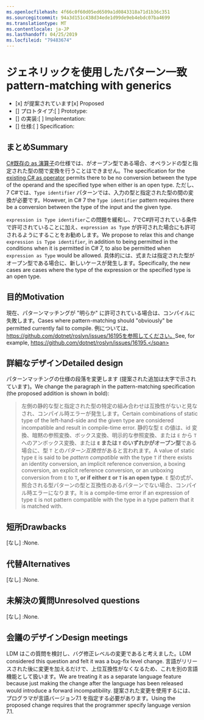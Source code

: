 ```yaml
---
ms.openlocfilehash: 4f66c0f60d05ed6509a1d0843318a71d1b36c351
ms.sourcegitcommit: 94a3d151c438d34ede1d99de9eb4ebdc07ba4699
ms.translationtype: MT
ms.contentlocale: ja-JP
ms.lasthandoff: 04/25/2019
ms.locfileid: "79483674"
---
```

# <a name="pattern-matching-with-generics"></a><span data-ttu-id="271c0-101">ジェネリックを使用したパターン一致</span><span class="sxs-lookup"><span data-stu-id="271c0-101">pattern-matching with generics</span></span>

* <span data-ttu-id="271c0-102">[x] が提案されています</span><span class="sxs-lookup"><span data-stu-id="271c0-102">[x] Proposed</span></span>
* <span data-ttu-id="271c0-103">[] プロトタイプ:</span><span class="sxs-lookup"><span data-stu-id="271c0-103">[ ] Prototype:</span></span>
* <span data-ttu-id="271c0-104">[] の実装:</span><span class="sxs-lookup"><span data-stu-id="271c0-104">[ ] Implementation:</span></span>
* <span data-ttu-id="271c0-105">[] 仕様:</span><span class="sxs-lookup"><span data-stu-id="271c0-105">[ ] Specification:</span></span>

## <a name="summary"></a><span data-ttu-id="271c0-106">まとめ</span><span class="sxs-lookup"><span data-stu-id="271c0-106">Summary</span></span>
[summary]: #summary

<span data-ttu-id="271c0-107">[ C#既存の as 演算子](../../spec/expressions.md#the-as-operator)の仕様では、がオープン型である場合、オペランドの型と指定された型の間で変換を行うことはできません。</span><span class="sxs-lookup"><span data-stu-id="271c0-107">The specification for the [existing C# as operator](../../spec/expressions.md#the-as-operator) permits there to be no conversion between the type of the operand and the specified type when either is an open type.</span></span> <span data-ttu-id="271c0-108">ただし、7 C#では、`Type identifier` パターンでは、入力の型と指定された型の間の変換が必要です。</span><span class="sxs-lookup"><span data-stu-id="271c0-108">However, in C# 7 the `Type identifier` pattern requires there be a conversion between the type of the input and the given type.</span></span>

<span data-ttu-id="271c0-109">`expression is Type identifier`この問題を緩和し、7でC#許可されている条件で許可されていることに加え、`expression as Type` が許可された場合にも許可されるようにすることをお勧めします。</span><span class="sxs-lookup"><span data-stu-id="271c0-109">We propose to relax this and change `expression is Type identifier`, in addition to being permitted in the conditions when it is permitted in C# 7, to also be permitted when `expression as Type` would be allowed.</span></span> <span data-ttu-id="271c0-110">具体的には、式または指定された型がオープン型である場合に、新しいケースが発生します。</span><span class="sxs-lookup"><span data-stu-id="271c0-110">Specifically, the new cases are cases where the type of the expression or the specified type is an open type.</span></span> 

## <a name="motivation"></a><span data-ttu-id="271c0-111">目的</span><span class="sxs-lookup"><span data-stu-id="271c0-111">Motivation</span></span>
[motivation]: #motivation

<span data-ttu-id="271c0-112">現在、パターンマッチングが "明らか" に許可されている場合は、コンパイルに失敗します。</span><span class="sxs-lookup"><span data-stu-id="271c0-112">Cases where pattern-matching should "obviously" be permitted currently fail to compile.</span></span> <span data-ttu-id="271c0-113">例については、 https://github.com/dotnet/roslyn/issues/16195を参照してください。</span><span class="sxs-lookup"><span data-stu-id="271c0-113">See, for example, https://github.com/dotnet/roslyn/issues/16195.</span></span>

## <a name="detailed-design"></a><span data-ttu-id="271c0-114">詳細なデザイン</span><span class="sxs-lookup"><span data-stu-id="271c0-114">Detailed design</span></span>
[design]: #detailed-design

<span data-ttu-id="271c0-115">パターンマッチングの仕様の段落を変更します (提案された追加は太字で示されています)。</span><span class="sxs-lookup"><span data-stu-id="271c0-115">We change the paragraph in the pattern-matching specification (the proposed addition is shown in bold):</span></span>

> <span data-ttu-id="271c0-116">左側の静的な型と指定された型の特定の組み合わせは互換性がないと見なされ、コンパイル時エラーが発生します。</span><span class="sxs-lookup"><span data-stu-id="271c0-116">Certain combinations of static type of the left-hand-side and the given type are considered incompatible and result in compile-time error.</span></span> <span data-ttu-id="271c0-117">静的な型 `E` の値は、id 変換、暗黙の参照変換、ボックス変換、明示的な参照変換、または `E` から `T`へのアンボックス変換、または **`E` または `T` のいずれかがオープン型**である場合に、型 `T` との*パターン互換性*があると言われます。</span><span class="sxs-lookup"><span data-stu-id="271c0-117">A value of static type `E` is said to be *pattern compatible* with the type `T` if there exists an identity conversion, an implicit reference conversion, a boxing conversion, an explicit reference conversion, or an unboxing conversion from `E` to `T`**, or if either `E` or `T` is an open type**.</span></span> <span data-ttu-id="271c0-118">`E` 型の式が、照合される型パターンの型と互換性のあるパターンでない場合、コンパイル時エラーになります。</span><span class="sxs-lookup"><span data-stu-id="271c0-118">It is a compile-time error if an expression of type `E` is not pattern compatible with the type in a type pattern that it is matched with.</span></span>

## <a name="drawbacks"></a><span data-ttu-id="271c0-119">短所</span><span class="sxs-lookup"><span data-stu-id="271c0-119">Drawbacks</span></span>
[drawbacks]: #drawbacks

<span data-ttu-id="271c0-120">[なし] :</span><span class="sxs-lookup"><span data-stu-id="271c0-120">None.</span></span>

## <a name="alternatives"></a><span data-ttu-id="271c0-121">代替</span><span class="sxs-lookup"><span data-stu-id="271c0-121">Alternatives</span></span>
[alternatives]: #alternatives

<span data-ttu-id="271c0-122">[なし] :</span><span class="sxs-lookup"><span data-stu-id="271c0-122">None.</span></span>

## <a name="unresolved-questions"></a><span data-ttu-id="271c0-123">未解決の質問</span><span class="sxs-lookup"><span data-stu-id="271c0-123">Unresolved questions</span></span>
[unresolved]: #unresolved-questions

<span data-ttu-id="271c0-124">[なし] :</span><span class="sxs-lookup"><span data-stu-id="271c0-124">None.</span></span>

## <a name="design-meetings"></a><span data-ttu-id="271c0-125">会議のデザイン</span><span class="sxs-lookup"><span data-stu-id="271c0-125">Design meetings</span></span>

<span data-ttu-id="271c0-126">LDM はこの質問を検討し、バグ修正レベルの変更であると考えました。</span><span class="sxs-lookup"><span data-stu-id="271c0-126">LDM considered this question and felt it was a bug-fix level change.</span></span> <span data-ttu-id="271c0-127">言語がリリースされた後に変更を加えるだけで、上位互換性がなくなるため、これを別の言語機能として扱います。</span><span class="sxs-lookup"><span data-stu-id="271c0-127">We are treating it as a separate language feature because just making the change after the language has been released would introduce a forward incompatibility.</span></span> <span data-ttu-id="271c0-128">提案された変更を使用するには、プログラマが言語バージョン7.1 を指定する必要があります。</span><span class="sxs-lookup"><span data-stu-id="271c0-128">Using the proposed change requires that the programmer specify language version 7.1.</span></span>
